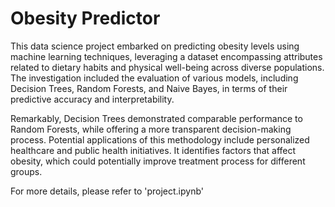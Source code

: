 # Obesity Predictor
This data science project embarked on predicting obesity levels using machine learning techniques, leveraging a dataset encompassing attributes related to dietary habits and physical well-being across diverse populations. The investigation included the evaluation of various models, including Decision Trees, Random Forests, and Naive Bayes, in terms of their predictive accuracy and interpretability.

Remarkably, Decision Trees demonstrated comparable performance to Random Forests, while offering a more transparent decision-making process. Potential applications of this methodology include personalized healthcare and public health initiatives. It identifies factors that affect obesity, which could potentially improve treatment process for different groups.

For more details, please refer to 'project.ipynb'
